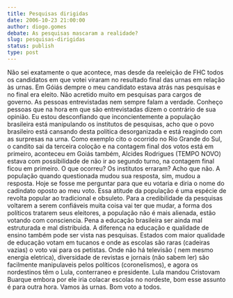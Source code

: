 ```yaml
---
title: Pesquisas dirigidas
date: 2006-10-23 21:00:00
author: diogo.gomes
debate: As pesquisas mascaram a realidade?
slug: pesquisas-dirigidas
status: publish 
type: post
---
```


Não sei exatamente o que acontece, mas desde da reeleição de FHC todos os candidatos em que votei viraram no resultado final das urnas em relação às urnas. Em Góiás dempre o meu candidato estava atrás nas pesquisas e no final era eleito. Não acretido muito em pesquisas para cargos de governo. As pessoas entrevistadas nem sempre falam a verdade. Conheço pessoas que na hora em que são entrevistadas dizem o contrário de sua opinião. Eu estou desconfiando que inconcientemente a população brasileira está manipulando os institutos de pesquisas, acho que o povo brasileiro está cansando desta política desorganizada e está reagindo com as surpresas na urna.
Como exemplo cito o ocorrido no Rio Grande do Sul, o candito sai da terceira coloção e na contagem final dos votos está em primeiro, aconteceu em Goiás também, Alcides Rodrigues (TEMPO NOVO) estava com possibilidade de não ir ao segundo turno, na contagem final ficou em primeiro. O que ocorreu? Os institutos erraram? Acho que não. A população quando questionada mudou sua resposta, sim, mudou a resposta. Hoje se fosse me perguntar para que eu votaria e diria o nome do cadindato oposto ao meu voto. Essa atitude da população é uma espécie de revolta popular ao tradicional e obsuleto. Para a credibilidade da pesquisas voltarem a serem confiáveis muita coisa vai ter que mudar, a forma dos políticos tratarem seus eleitores, a população não é mais alienada, estão votando com consciencia. Pena a educação brasileira ser ainda mal estruturada e mal distribuida. A diferença na educação e qualidade de ensino também pode ser vista nas pesquisas. Estados com maior qualidade de educação votam em tucanos e onde as escolas são raras (cadeiras vazias) o voto vai para os petistas. Onde não há televisão ( nem mesmo energia eletrica), diversidade de revistas e jornais (não sabem ler) são facilmente manipulaveis pelos políticos (coronelismos), e agora os nordestinos têm o Lula, conterraneo e presidente. Lula mandou Cristovam Buarque embora por ele iria colacar escolas no nordeste, bom esse assunto é para outra hora. Vamos às urnas. Bom voto a todos.
